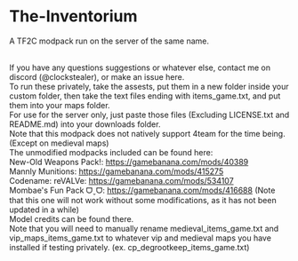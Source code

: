 # The-Inventorium
A TF2C modpack run on the server of the same name.

<br>If you have any questions suggestions or whatever else, contact me on discord (@clockstealer), or make an issue here.
<br>To run these privately, take the assests, put them in a new folder inside your custom folder, then take the text files ending with items_game.txt, and put them into your maps folder.
<br>For use for the server only, just paste those files (Excluding LICENSE.txt and README.md) into your downloads folder.
<br>Note that this modpack does not natively support 4team for the time being. (Except on medieval maps)
<br>The unmodified modpacks included can be found here:
<br>New-Old Weapons Pack!: https://gamebanana.com/mods/40389
<br>Mannly Munitions: https://gamebanana.com/mods/415275
<br>Codename: reVALVe: https://gamebanana.com/mods/534107
<br>Mombae's Fun Pack ᗜˬᗜ: https://gamebanana.com/mods/416688 (Note that this one will not work without some modifications, as it has not been updated in a while)
<br>Model credits can be found there.
<br>Note that you will need to manually rename medieval_items_game.txt and vip_maps_items_game.txt to whatever vip and medieval maps you have installed if testing privately. (ex. cp_degrootkeep_items_game.txt)
